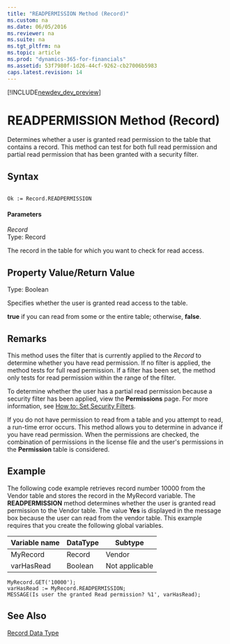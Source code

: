 ```yaml
---
title: "READPERMISSION Method (Record)"
ms.custom: na
ms.date: 06/05/2016
ms.reviewer: na
ms.suite: na
ms.tgt_pltfrm: na
ms.topic: article
ms.prod: "dynamics-365-for-financials"
ms.assetid: 53f7980f-1d26-44cf-9262-cb27006b5983
caps.latest.revision: 14
---
```


[!INCLUDE[newdev_dev_preview](../includes/newdev_dev_preview.md)]

# READPERMISSION Method (Record)
Determines whether a user is granted read permission to the table that contains a record. This method can test for both full read permission and partial read permission that has been granted with a security filter.  
  
## Syntax  
  
```  
  
Ok := Record.READPERMISSION  
```  
  
#### Parameters  
 *Record*  
 Type: Record  
  
 The record in the table for which you want to check for read access.  
  
## Property Value/Return Value  
 Type: Boolean  
  
 Specifies whether the user is granted read access to the table.  
  
 **true** if you can read from some or the entire table; otherwise, **false**.  
  
## Remarks  
 This method uses the filter that is currently applied to the *Record* to determine whether you have read permission. If no filter is applied, the method tests for full read permission. If a filter has been set, the method only tests for read permission within the range of the filter.  
  
 To determine whether the user has a partial read permission because a security filter has been applied, view the **Permissions** page. For more information, see [How to: Set Security Filters](How-to--Set-Security-Filters.md).  
  
 If you do not have permission to read from a table and you attempt to read, a run-time error occurs. This method allows you to determine in advance if you have read permission. When the permissions are checked, the combination of permissions in the license file and the user's permissions in the **Permission** table is considered.  
  
## Example  
 The following code example retrieves record number 10000 from the Vendor table and stores the record in the MyRecord variable. The **READPERMISSION** method determines whether the user is granted read permission to the Vendor table. The value **Yes** is displayed in the message box because the user can read from the vendor table. This example requires that you create the following global variables.  
  
|Variable name|DataType|Subtype|  
|-------------------|--------------|-------------|  
|MyRecord|Record|Vendor|  
|varHasRead|Boolean|Not applicable|  
  
```  
MyRecord.GET('10000');  
varHasRead := MyRecord.READPERMISSION;  
MESSAGE(Is user the granted Read permission? %1', varHasRead);  
```  
  
## See Also  
 [Record Data Type](../datatypes/devenv-Record-Data-Type.md)